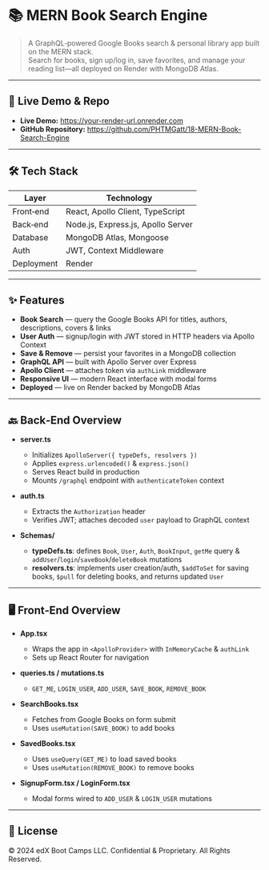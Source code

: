 # 📚 MERN Book Search Engine

> A GraphQL‑powered Google Books search & personal library app built on the MERN stack.  
> Search for books, sign up/log in, save favorites, and manage your reading list—all deployed on Render with MongoDB Atlas.

---

## 🔗 Live Demo & Repo

- **Live Demo:** https://your-render-url.onrender.com  
- **GitHub Repository:** https://github.com/PHTMGatt/18-MERN-Book-Search-Engine

---

## 🛠 Tech Stack

| Layer      | Technology                        |
| ---------- | --------------------------------- |
| Front‑end  | React, Apollo Client, TypeScript  |
| Back‑end   | Node.js, Express.js, Apollo Server|
| Database   | MongoDB Atlas, Mongoose           |
| Auth       | JWT, Context Middleware           |
| Deployment | Render                            |

---

## ✨ Features

- **Book Search** — query the Google Books API for titles, authors, descriptions, covers & links  
- **User Auth** — signup/login with JWT stored in HTTP headers via Apollo Context  
- **Save & Remove** — persist your favorites in a MongoDB collection  
- **GraphQL API** — built with Apollo Server over Express  
- **Apollo Client** — attaches token via `authLink` middleware  
- **Responsive UI** — modern React interface with modal forms  
- **Deployed** — live on Render backed by MongoDB Atlas  

---

## 🔙 Back‑End Overview

- **server.ts**  
  - Initializes `ApolloServer({ typeDefs, resolvers })`  
  - Applies `express.urlencoded()` & `express.json()`  
  - Serves React build in production  
  - Mounts `/graphql` endpoint with `authenticateToken` context  

- **auth.ts**  
  - Extracts the `Authorization` header  
  - Verifies JWT; attaches decoded `user` payload to GraphQL context  

- **Schemas/**  
  - **typeDefs.ts**: defines `Book`, `User`, `Auth`, `BookInput`, `getMe` query & `addUser`/`login`/`saveBook`/`deleteBook` mutations  
  - **resolvers.ts**: implements user creation/auth, `$addToSet` for saving books, `$pull` for deleting books, and returns updated `User`  

---

## 🖥 Front‑End Overview

- **App.tsx**  
  - Wraps the app in `<ApolloProvider>` with `InMemoryCache` & `authLink`  
  - Sets up React Router for navigation  

- **queries.ts / mutations.ts**  
  - `GET_ME`, `LOGIN_USER`, `ADD_USER`, `SAVE_BOOK`, `REMOVE_BOOK`  

- **SearchBooks.tsx**  
  - Fetches from Google Books on form submit  
  - Uses `useMutation(SAVE_BOOK)` to add books  

- **SavedBooks.tsx**  
  - Uses `useQuery(GET_ME)` to load saved books  
  - Uses `useMutation(REMOVE_BOOK)` to remove books  

- **SignupForm.tsx / LoginForm.tsx**  
  - Modal forms wired to `ADD_USER` & `LOGIN_USER` mutations  

---

## 📄 License

© 2024 edX Boot Camps LLC. Confidential & Proprietary. All Rights Reserved.  
